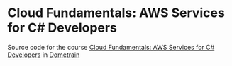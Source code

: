 # Cloud Fundamentals: AWS Services for C# Developers

Source code for the course [Cloud Fundamentals: AWS Services for C# Developers](https://dometrain.com/course/cloud-fundamentals-aws-services-for-c-developers) in [Dometrain](https://dometrain.com)
